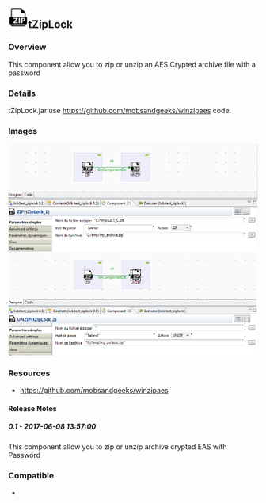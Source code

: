## <img src='./logo.jpg' width='40' height='40'>tZipLock

### Overview
This component allow you to zip or unzip an AES Crypted archive file with a password
### Details
tZipLock.jar use https://github.com/mobsandgeeks/winzipaes code.
### Images
<a href='./screenshots/v_0.1__1.jpg'><img src='./screenshots/v_0.1__1.jpg' ></a>


### Resources
 * <a href=https://github.com/mobsandgeeks/winzipaes>https://github.com/mobsandgeeks/winzipaes</a>

#### Release Notes

##### 0.1 - 2017-06-08 13:57:00
This component allow you to zip or unzip archive crypted EAS with Password
### Compatible
 -